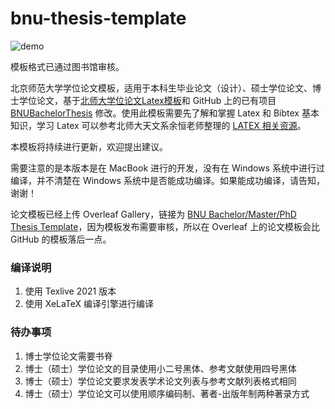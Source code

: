 # bnu-thesis-template

![demo](figures/thesis_cover_demo.jpg)

模板格式已通过图书馆审核。

北京师范大学学位论文模板，适用于本科生毕业论文（设计）、硕士学位论文、博士学位论文，基于[北师大学位论文Latex模板](http://gerry.lamost.org/blog/?p=811)和 GitHub 上的已有项目 [BNUBachelorThesis](https://github.com/xysmlx/BNUBachelorThesis) 修改。使用此模板需要先了解和掌握 Latex 和 Bibtex 基本知识，学习 Latex 可以参考北师大天文系余恒老师整理的 [LATEX 相关资源](http://202.112.85.96/wiki/doku.php/latex;resources)。

本模板将持续进行更新，欢迎提出建议。

需要注意的是本版本是在 MacBook 进行的开发，没有在 Windows 系统中进行过编译，并不清楚在 Windows 系统中是否能成功编译。如果能成功编译，请告知，谢谢！

论文模板已经上传 Overleaf Gallery，链接为 [BNU Bachelor/Master/PhD Thesis Template](https://www.overleaf.com/latex/templates/bnu-bachelor-slash-master-slash-phd-thesis-template/nhvczzkqtrqq)，因为模板发布需要审核，所以在 Overleaf 上的论文模板会比 GitHub 的模板落后一点。

### 编译说明

1. 使用 Texlive 2021 版本
2. 使用 XeLaTeX 编译引擎进行编译


### 待办事项

1. 博士学位论文需要书脊
2. 博士（硕士）学位论文的目录使用小二号黑体、参考文献使用四号黑体
3. 博士（硕士）学位论文要求发表学术论文列表与参考文献列表格式相同
4. 博士（硕士）学位论文可以使用顺序编码制、著者-出版年制两种著录方式
